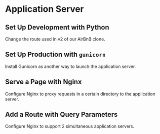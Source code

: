 # Application Server

## Set Up Development with Python
Change the route used in v2 of our AirBnB clone.

## Set Up Production with `gunicorn`
Install Gunicorn as another way to launch the application server.

## Serve a Page with Nginx
Configure Nginx to proxy requests in a certain directory to the application server.

## Add a Route with Query Parameters
Configure Nginx to support 2 simultaneous application servers.
